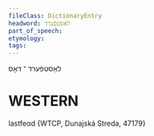 ```yaml
---
fileClass: DictionaryEntry
headword: לאַסטפֿערד
part_of_speech: 
etymology: 
tags: 
---
```

לאַסטפֿערד
־
דאָס

WESTERN
========

lastfeαd {WTCP, Dunajská Streda, 47179}
